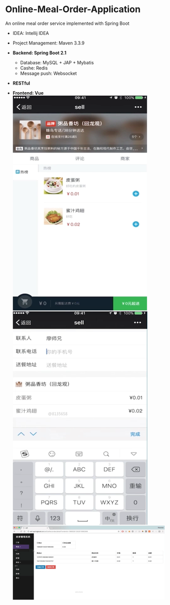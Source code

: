 # Online-Meal-Order-Application
An online meal order service implemented with Spring Boot

* IDEA: Intellij IDEA

* Project Management: Maven 3.3.9

* **Backend: Spring Boot 2.1**
	* Database: MySQL + JAP + Mybatis
	* Cashe: Redis
	* Message push: Websocket

* **RESTful**

* **Frontend: Vue**
![Product](https://github.com/dearbuddha/Online-Meal-Order-Application/blob/master/product.png)
![BuyerOrder](https://github.com/dearbuddha/Online-Meal-Order-Application/blob/master/buyer.png)
![SellerOrder](https://github.com/dearbuddha/Online-Meal-Order-Application/blob/master/seller.png)
